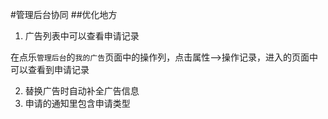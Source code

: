 #管理后台协同
##优化地方
1. 广告列表中可以查看申请记录

在点乐`管理后台`的`我的广告`页面中的操作列，点击属性——>操作记录，进入的页面中可以查看到申请记录

2. 替换广告时自动补全广告信息
3. 申请的通知里包含申请类型
